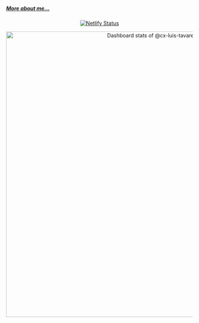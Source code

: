 <!--
[![trophy](https://github-profile-trophy.vercel.app/?username=mikusher)](https://www.mikusher.com/)
-->

<!--
<h2>I'm Luis Amilcar Tavares.</h2>
-->
<h5 align="left">
  <a href="https://www.mikusher.profile/" target="_blank">More about me...</a>
</h5>
<p align="center">
  <a href="https://app.netlify.com/sites/mikusher/deploys" target="_blank">
    <img src="https://api.netlify.com/api/v1/badges/02c464d3-8344-41f8-a5d5-38bf28e9e980/deploy-status" alt="Netlify Status" />
  </a>
</p>

<!-- Copy-paste in your Readme.md file -->
<a href="https://next.ossinsight.io/widgets/official/compose-user-dashboard-stats?user_id=3151021" target="_blank" style="display: block" align="center">
  <picture>
    <source media="(prefers-color-scheme: dark)" srcset="https://next.ossinsight.io/widgets/official/compose-user-dashboard-stats/thumbnail.png?user_id=3151021&image_size=auto&color_scheme=dark" width="771" height="auto">
    <img alt="Dashboard stats of @cx-luis-tavares" src="https://next.ossinsight.io/widgets/official/compose-user-dashboard-stats/thumbnail.png?user_id=3151021&image_size=auto&color_scheme=light" width="771" height="auto">
  </picture>
</a>

<!-- Made with [OSS Insight](https://ossinsight.io/) -->
